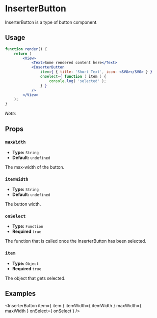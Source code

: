 # InserterButton

InserterButton is a type of button component.

## Usage

```jsx
function render() {
	return (
		<View>
			<Text>Some rendered content here</Text>
			<InserterButton
				item={ { title: 'Short Text', icon: <SVG></SVG> } }
				onSelect={ function ( item ) {
					console.log( 'selected' );
				} }
			/>
		</View>
	);
}
```

_Note:_

## Props

### `maxWidth`

-   **Type:** `String`
-   **Default:** `undefined`

The max-width of the button.

### `itemWidth`

-   **Type:** `String`
-   **Default:** `undefined`

The button width.

### `onSelect`

-   **Type:** `Function`
-   **Required** `true`

The function that is called once the InserterButton has been selected.

### `item`

-   **Type:** `Object`
-   **Required** `true`

The object that gets selected.

## Examples

<InserterButton
item={ item }
itemWidth={ itemWidth }
maxWidth={ maxWidth }
onSelect={ onSelect }
/>
